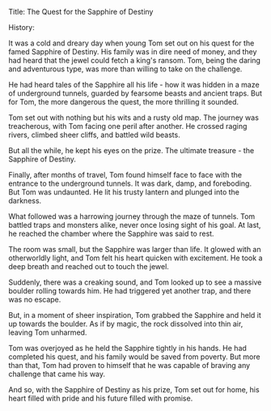 Title: The Quest for the Sapphire of Destiny

History:

It was a cold and dreary day when young Tom set out on his quest for the famed Sapphire of Destiny. His family was in dire need of money, and they had heard that the jewel could fetch a king's ransom. Tom, being the daring and adventurous type, was more than willing to take on the challenge.

He had heard tales of the Sapphire all his life - how it was hidden in a maze of underground tunnels, guarded by fearsome beasts and ancient traps. But for Tom, the more dangerous the quest, the more thrilling it sounded.

Tom set out with nothing but his wits and a rusty old map. The journey was treacherous, with Tom facing one peril after another. He crossed raging rivers, climbed sheer cliffs, and battled wild beasts.

But all the while, he kept his eyes on the prize. The ultimate treasure - the Sapphire of Destiny.

Finally, after months of travel, Tom found himself face to face with the entrance to the underground tunnels. It was dark, damp, and foreboding. But Tom was undaunted. He lit his trusty lantern and plunged into the darkness.

What followed was a harrowing journey through the maze of tunnels. Tom battled traps and monsters alike, never once losing sight of his goal. At last, he reached the chamber where the Sapphire was said to rest.

The room was small, but the Sapphire was larger than life. It glowed with an otherworldly light, and Tom felt his heart quicken with excitement. He took a deep breath and reached out to touch the jewel.

Suddenly, there was a creaking sound, and Tom looked up to see a massive boulder rolling towards him. He had triggered yet another trap, and there was no escape.

But, in a moment of sheer inspiration, Tom grabbed the Sapphire and held it up towards the boulder. As if by magic, the rock dissolved into thin air, leaving Tom unharmed.

Tom was overjoyed as he held the Sapphire tightly in his hands. He had completed his quest, and his family would be saved from poverty. But more than that, Tom had proven to himself that he was capable of braving any challenge that came his way.

And so, with the Sapphire of Destiny as his prize, Tom set out for home, his heart filled with pride and his future filled with promise.